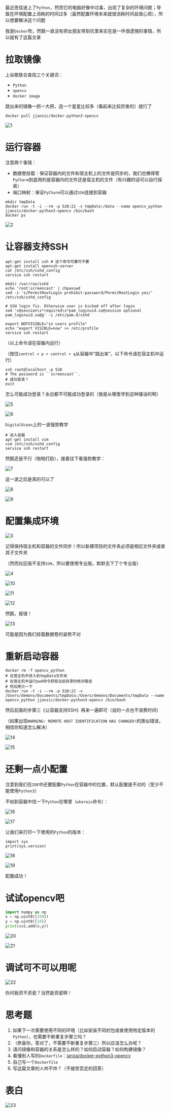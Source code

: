 最近思佳迷上了`Python`，然而它的电脑好像中过毒，出现了复杂的环境问题；导致在环境配置上消耗的时间过多（虽然配置环境本来就很消耗时间且很心烦），所以想要解决这个问题

我是`Docker`吹，然鹅一直没有把女朋友带到坑里来实在是一件很遗憾的事情，所以就有了这篇文章

# 拉取镜像 #

上谷歌联合查找三个关键词：

+ `Python`
+ `opencv`
+ `docker image`

跳出来的镜像一抓一大把，选一个星星比较多（看起来比较厉害的）就行了

```shell
docker pull jjanzic/docker-python3-opencv
```

![1](1.jpg)

# 运行容器 #

注意两个事情：

+ 数据卷挂载：保证容器内的文件和宿主机上的文件是同步的，我们也懒得管`PyCharm`到底用的是容器内的文件还是宿主机的文件（有兴趣的话可以自行探索）
+ 端口映射：保证`PyCharm`可以通过`SSH`连接到容器

```shell
mkdir tmpData
docker run -t -i --rm -p 520:22 -v tmpData:/data --name opencv_python jjanzic/docker-python3-opencv /bin/bash
docker ps
```

![2](2.jpg)

# 让容器支持SSH #

```shell
apt-get install ssh # 这个命令可要可不要
apt-get install openssh-server
cat /etc/ssh/sshd_config
service ssh restart

mkdir /var/run/sshd
echo 'root:screencast' | chpasswd
sed -i 's/PermitRootLogin prohibit-password/PermitRootLogin yes/' /etc/ssh/sshd_config

# SSH login fix. Otherwise user is kicked off after login
sed 's@session\s*required\s*pam_loginuid.so@session optional pam_loginuid.so@g' -i /etc/pam.d/sshd

export NOTVISIBLE="in users profile"
echo "export VISIBLE=now" >> /etc/profile
service ssh restart
```

（以上命令请在容器内运行）

（按住`control + p + control + q`从容器中“跳出来”，以下命令请在宿主机中运行）

```shell
ssh root@localhost -p 520
# The password is ``screencast``.
# 成功登录？
exit
```

怎么可能成功登录？永远都不可能成功登录的（我是从哪里学到这种骚话的啊）

![5](5.jpg)

![6](6.jpg)

`DigitalOcean`上的一波强势教学

```shell
# 进入容器
apt-get install vim
vim /etc/ssh/sshd_config
service ssh restart
```

然鹅还是不行（啪啪打脸），接着往下看强势教学：

![7](7.jpg)

这一波之后是真的可以了

![8](8.jpg)

![9](9.jpg)

# 配置集成环境 #

![3](3.jpg)

记得保持宿主机和容器的文件同步！所以新建项目的文件夹必须是相应文件夹或者其子文件夹

（然而社区版不支持`SSH`，所以要使用专业版，默默去下了个专业版）

![4](4.jpg)

![10](10.jpg)

![11](11.jpg)

![12](12.jpg)

然鹅，报错！

![13](13.jpg)

可能是因为我们挂载数据卷的姿势不对

# 重新启动容器 #

```shell
docker rm -f opencv_python
# 在宿主机中进入到tmpData文件夹
# 在宿主机中运行pwd命令获取当前目录的绝对路径
# 然后拷贝一下
docker run -t -i --rm -p 520:22 -v /Users/demons/Documents/tmpData:/Users/demons/Documents/tmpData --name opencv_python jjanzic/docker-python3-opencv /bin/bash
```

然后前面的步骤三《让容器支持SSH》再来一遍即可（说的一点也不浪费时间）

（如果出现`WARNING: REMOTE HOST IDENTIFICATION HAS CHANGED!`的类似错误，相信你知道怎么解决）

![14](14.jpg)

![15](15.jpg)

# 还剩一点小配置 #

注意到我们在`IDE`中还要配置`Python`在容器中的位置，默认配置是不对的（至少不能使用`Python3`）

不如到容器中找一下`Python`在哪里（`whereis`命令）：

![16](16.jpg)

![17](17.jpg)

让我们来打印一下使用的`Python`的版本：

```shell
import sys
print(sys.version)
```

![18](18.jpg)

![19](19.jpg)

配置成功！

# 试试opencv吧 #

```python
import numpy as np
x = np.uint8([250])
y = np.uint8([10])
print(cv2.add(x,y))
```

![20](20.jpg)

![21](21.jpg)

# 调试可不可以用呢 #

![22](22.jpg)

你问我资不资瓷？当然是资瓷啊！

# 思考题 #

1. 如果下一次需要使用不同的环境（比如安装不同的包或者使用特定版本的`Python`），也需要不断重复步骤三吗？
2. （恭喜你，答对了，不需要不断重复步骤三）所以应该怎么办呢？
3. 请问镜像和容器的关系是怎么样的？如何启动容器？如何构建镜像？
4. 看懂别人写的`Dockerfile`：[janza/docker-python3-opencv](https://github.com/janza/docker-python3-opencv)
5. 自己写一个`Dockerfile`
6. 写这篇文章的人帅不帅？（不接受否定的回答）

# 表白 #

![23](23.jpg)
